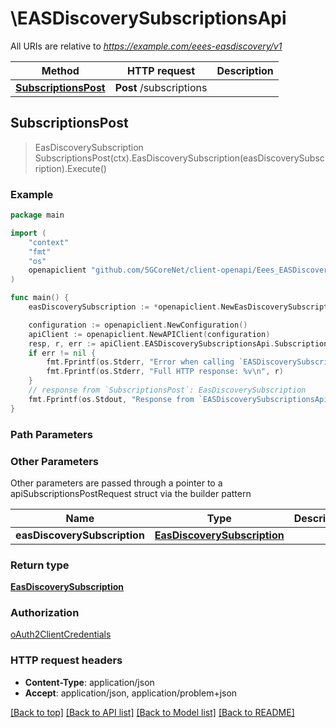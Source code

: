 # \EASDiscoverySubscriptionsApi

All URIs are relative to *https://example.com/eees-easdiscovery/v1*

Method | HTTP request | Description
------------- | ------------- | -------------
[**SubscriptionsPost**](EASDiscoverySubscriptionsApi.md#SubscriptionsPost) | **Post** /subscriptions | 



## SubscriptionsPost

> EasDiscoverySubscription SubscriptionsPost(ctx).EasDiscoverySubscription(easDiscoverySubscription).Execute()





### Example

```go
package main

import (
    "context"
    "fmt"
    "os"
    openapiclient "github.com/5GCoreNet/client-openapi/Eees_EASDiscovery"
)

func main() {
    easDiscoverySubscription := *openapiclient.NewEasDiscoverySubscription("EecId_example", *openapiclient.NewEASDiscEventIDs()) // EasDiscoverySubscription | 

    configuration := openapiclient.NewConfiguration()
    apiClient := openapiclient.NewAPIClient(configuration)
    resp, r, err := apiClient.EASDiscoverySubscriptionsApi.SubscriptionsPost(context.Background()).EasDiscoverySubscription(easDiscoverySubscription).Execute()
    if err != nil {
        fmt.Fprintf(os.Stderr, "Error when calling `EASDiscoverySubscriptionsApi.SubscriptionsPost``: %v\n", err)
        fmt.Fprintf(os.Stderr, "Full HTTP response: %v\n", r)
    }
    // response from `SubscriptionsPost`: EasDiscoverySubscription
    fmt.Fprintf(os.Stdout, "Response from `EASDiscoverySubscriptionsApi.SubscriptionsPost`: %v\n", resp)
}
```

### Path Parameters



### Other Parameters

Other parameters are passed through a pointer to a apiSubscriptionsPostRequest struct via the builder pattern


Name | Type | Description  | Notes
------------- | ------------- | ------------- | -------------
 **easDiscoverySubscription** | [**EasDiscoverySubscription**](EasDiscoverySubscription.md) |  | 

### Return type

[**EasDiscoverySubscription**](EasDiscoverySubscription.md)

### Authorization

[oAuth2ClientCredentials](../README.md#oAuth2ClientCredentials)

### HTTP request headers

- **Content-Type**: application/json
- **Accept**: application/json, application/problem+json

[[Back to top]](#) [[Back to API list]](../README.md#documentation-for-api-endpoints)
[[Back to Model list]](../README.md#documentation-for-models)
[[Back to README]](../README.md)

